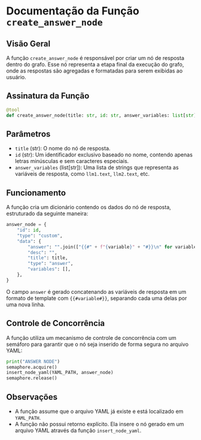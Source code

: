 # Documentação da Função `create_answer_node`

## Visão Geral
A função `create_answer_node` é responsável por criar um nó de resposta dentro do grafo. Esse nó representa a etapa final da execução do grafo, onde as respostas são agregadas e formatadas para serem exibidas ao usuário.

## Assinatura da Função
```python
@tool
def create_answer_node(title: str, id: str, answer_variables: list[str])
```

## Parâmetros
- `title` (str): O nome do nó de resposta.
- `id` (str): Um identificador exclusivo baseado no nome, contendo apenas letras minúsculas e sem caracteres especiais.
- `answer_variables` (list[str]): Uma lista de strings que representa as variáveis de resposta, como `llm1.text`, `llm2.text`, etc.

## Funcionamento
A função cria um dicionário contendo os dados do nó de resposta, estruturado da seguinte maneira:

```python
answer_node = {
    "id": id,
    "type": "custom",
    "data": {
        "answer": "".join(["{{#" + f"{variable}" + "#}}\n" for variable in answer_variables]).strip(),
        "desc": "",
        "title": title,
        "type": "answer",
        "variables": [],
    },
}
```

O campo `answer` é gerado concatenando as variáveis de resposta em um formato de template com `{{#variable#}}`, separando cada uma delas por uma nova linha.

## Controle de Concorrência
A função utiliza um mecanismo de controle de concorrência com um semáforo para garantir que o nó seja inserido de forma segura no arquivo YAML:

```python
print("ANSWER NODE")
semaphore.acquire()
insert_node_yaml(YAML_PATH, answer_node)
semaphore.release()
```

## Observações
- A função assume que o arquivo YAML já existe e está localizado em `YAML_PATH`.
- A função não possui retorno explícito. Ela insere o nó gerado em um arquivo YAML através da função `insert_node_yaml`.